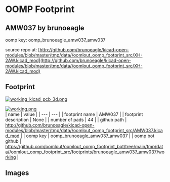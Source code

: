 # OOMP Footprint  
## AMW037  by brunoeagle  
  
oomp key: oomp_brunoeagle_amw037_amw037  
  
source repo at: [http://github.com/brunoeagle/kicad-open-modules/blob/master/tmp/data//oomlout_oomp_footprint_src/XH-2AW.kicad_mod](http://github.com/brunoeagle/kicad-open-modules/blob/master/tmp/data//oomlout_oomp_footprint_src/XH-2AW.kicad_mod)  
## Footprint  
  
[![working_kicad_pcb_3d.png](working_kicad_pcb_3d_600.png)](working_kicad_pcb_3d.png)  
  
[![working.png](working_600.png)](working.png)  
| name | value | 
| --- | --- | 
| footprint name | AMW037 | 
| footprint description | None | 
| number of pads | 44 | 
| github path | http://github.com/brunoeagle/kicad-open-modules/blob/master/tmp/data//oomlout_oomp_footprint_src/AMW037.kicad_mod | 
| oomp key | oomp_brunoeagle_amw037_amw037 | 
| oomp bot github | https://github.com/oomlout/oomlout_oomp_footprint_bot/tree/main/tmp/data//oomlout_oomp_footprint_src/footprints/brunoeagle_amw037_amw037/working | 
## Images  
